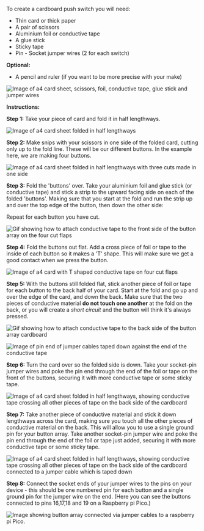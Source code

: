 To create a cardboard push switch you will need:

+ Thin card or thick paper
+ A pair of scissors
+ Aluminium foil or conductive tape
+ A glue stick
+ Sticky tape
+ Pin - Socket jumper wires (2 for each switch)

**Optional:**
+ A pencil and ruler (if you want to be more precise with your make)

![Image of a4 card sheet, scissors, foil, conductive tape, glue stick and jumper wires](images/stuff.jpeg)

**Instructions:**

**Step 1:** Take your piece of card and fold it in half lengthways.

![Image of a4 card sheet folded in half lengthways](images/1.jpeg)

**Step 2:** Make snips with your scissors in one side of the folded card, cutting only up to the fold line. These will be our different buttons. In the example here, we are making four buttons.

![Image of a4 card sheet folded in half lengthways with three cuts made in one side](images/2.jpeg)

**Step 3:** Fold the 'buttons' over. Take your aluminium foil and glue stick (or conductive tape) and stick a strip to the upward facing side on each of the folded 'buttons'. Making sure that you start at the fold and run the strip up and over the top edge of the button, then down the other side:

Repeat for each button you have cut.

![Gif showing how to attach conductive tape to the front side of the button array on the four cut flaps](images/fronttape.gif)

**Step 4:** Fold the buttons out flat. Add a cross piece of foil or tape to the inside of each button so it makes a 'T' shape. This will make sure we get a good contact when we press the button.

![Image of a4 card with T shaped conductive tape on four cut flaps](images/3.jpeg)

**Step 5:** With the buttons still folded flat, stick another piece of foil or tape for each button to the back half of your card. Start at the fold and go up and over the edge of the card, and down the back. Make sure that the two pieces of conductive material **do not touch one another** at the fold on the back, or you will create a *short circuit* and the button will think it's always pressed. 

![Gif showing how to attach conductive tape to the back side of the button array cardboard](images/backtape.gif)

![Image of pin end of jumper cables taped down against the end of the conductive tape](images/4.jpeg)

**Step 6:** Turn the card over so the folded side is down. Take your socket-pin jumper wires and poke the pin end through the end of the foil or tape on the front of the buttons, securing it with more conductive tape or some sticky tape.

![Image of a4 card sheet folded in half lengthways, showing conductive tape crossing all other pieces of tape on the back side of the cardboard](images/5.jpeg)

**Step 7:** Take another piece of conductive material and stick it down lengthways across the card, making sure you touch all the other pieces of conductive material on the back. This will allow you to use a single ground pin for your button array. Take another socket-pin jumper wire and poke the pin end through the end of the foil or tape just added, securing it with more conductive tape or some sticky tape.

![Image of a4 card sheet folded in half lengthways, showing conductive tape crossing all other pieces of tape on the back side of the cardboard connected to a jumper cable which is taped down](images/6.jpeg)

**Step 8:** Connect the socket ends of your jumper wires to the pins on your device - this should be one numbered pin for each button and a single ground pin for the jumper wire on the end. (Here you can see the buttons connected to pins 16,17,18 and 19 on a Raspberry pi Pico.)

![Image showing button array connected via jumper cables to a raspberry pi Pico.](images/7.jpeg)


